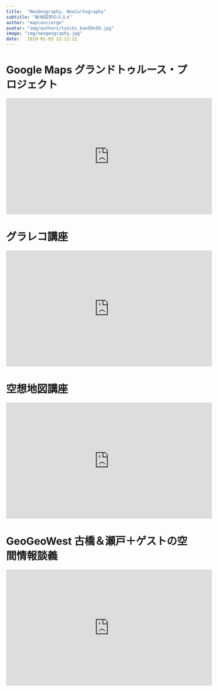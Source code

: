 ```yaml
---
title:  "NeoGeography, NeoCartography"
subtitle: "新地図学のススメ"
author: "mapconcierge"
avatar: "img/authors/taichi_kao50x50.jpg"
image: "img/neogeography.jpg"
date:   2019-01-03 12:12:12
---
```


# Google Maps グランドトゥルース・プロジェクト
<iframe width="560" height="315" src="https://www.youtube.com/embed/FsbLEtS0uls" frameborder="0" allow="accelerometer; autoplay; encrypted-media; gyroscope; picture-in-picture" allowfullscreen></iframe>

# グラレコ講座
<iframe width="560" height="315" src="https://www.youtube.com/embed/videoseries?list=PLtNZ0UPlDLE_g3Ykgd0CmlCkdlB2oxqur" frameborder="0" allow="autoplay; encrypted-media" allowfullscreen></iframe>

# 空想地図講座
<iframe width="560" height="315" src="https://www.youtube.com/embed/videoseries?list=PLtNZ0UPlDLE9liaYmVDODCUpjxYZx4xlS" frameborder="0" allow="autoplay; encrypted-media" allowfullscreen></iframe>


# GeoGeoWest 古橋＆瀬戸＋ゲストの空間情報談義
<iframe width="560" height="315" src="https://www.youtube.com/embed/videoseries?list=PLVhc5ews2SswwqbMHrTlDbWyqh8VEG0lp" frameborder="0" allow="autoplay; encrypted-media" allowfullscreen></iframe>
